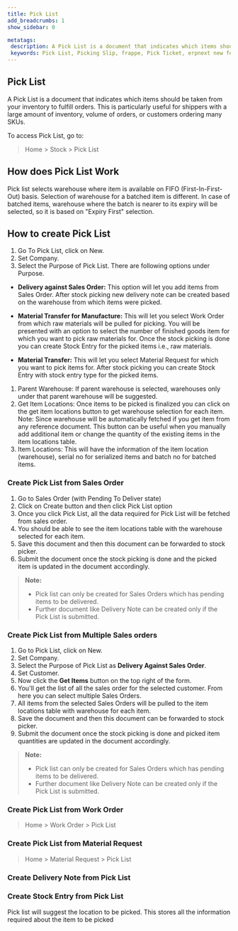 ```yaml
---
title: Pick List
add_breadcrumbs: 1
show_sidebar: 0

metatags:
 description: A Pick List is a document that indicates which items should be taken from your inventory to fulfill orders. This is particularly useful for shippers with a large amount of inventory, volume of orders, or customers ordering many SKUs.
 keywords: Pick List, Picking Slip, frappe, Pick Ticket, erpnext new features, erp, open source erp, free erp, stock
---
```


## Pick List

A Pick List is a document that indicates which items should be taken from your inventory to fulfill orders. This is particularly useful for shippers with a large amount of inventory, volume of orders, or customers ordering many SKUs.

To access Pick List, go to:

> Home > Stock > Pick List

## How does Pick List Work

Pick list selects warehouse where item is available on FIFO (First-In-First-Out) basis.
Selection of warehouse for a batched item is different. In case of batched items, warehouse where the batch is nearer to its expiry will be selected, so it is based on "Expiry First" selection.

## How to create Pick List

1. Go To Pick List, click on New.
1. Set Company.
1. Select the Purpose of Pick List. There are following options under Purpose.

- **Delivery against Sales Order:** This option will let you add items from Sales Order. After stock picking new delivery note can be created based on the warehouse from which items were picked.

- **Material Transfer for Manufacture:** This will let you select Work Order from which raw materials will be pulled for picking. You will be presented with an option to select the number of finished goods item for which you want to pick raw materials for. Once the stock picking is done you can create Stock Entry for the picked items i.e., raw materials.

- **Material Transfer:** This will let you select Material Request for which you want to pick items for. After stock picking you can create Stock Entry with stock entry type for the picked items.

1. Parent Warehouse: If parent warehouse is selected, warehouses only under that parent warehouse will be suggested.
1. Get Item Locations: Once items to be picked is finalized you can click on the get item locations button to get warehouse selection for each item.
Note: Since warehouse will be automatically fetched if you get item from any reference document. This button can be useful when you manually add additional item or change the quantity of the existing items in the item locations table.
1. Item Locations: This will have the information of the item location (warehouse), serial no for serialized items and batch no for batched items.

### Create Pick List from Sales Order

1. Go to Sales Order (with Pending To Deliver state)
1. Click on Create button and then click Pick List option
1. Once you click Pick List, all the data required for Pick List will be fetched from sales order.
1. You should be able to see the item locations table with the warehouse selected for each item.
1. Save this document and then this document can be forwarded to stock picker.
1. Submit the document once the stock picking is done and the picked item is updated in the document accordingly.

> **Note:**
>
> - Pick list can only be created for Sales Orders which has pending items to be delivered.
> - Further document like Delivery Note can be created only if the Pick List is submitted.

### Create Pick List from Multiple Sales orders

1. Go to Pick List, click on New.
1. Set Company.
1. Select the Purpose of Pick List as **Delivery Against Sales Order**.
1. Set Customer.
1. Now click the **Get Items** button on the top right of the form.
1. You'll get the list of all the sales order for the selected customer. From here you can select multiple Sales Orders.
1. All items from the selected Sales Orders will be pulled to the item locations table with warehouse for each item.
1. Save the document and then this document can be forwarded to stock picker.
1. Submit the document once the stock picking is done and picked item quantities are updated in the document accordingly.

> **Note:**
>
> - Pick list can only be created for Sales Orders which has pending items to be delivered.
> - Further document like Delivery Note can be created only if the Pick List is submitted.

### Create Pick List from Work Order

> Home > Work Order > Pick List

### Create Pick List from Material Request

> Home > Material Request > Pick List


### Create Delivery Note from Pick List

### Create Stock Entry from Pick List

Pick list will suggest the location to be picked.
This stores all the information required about the item to be picked